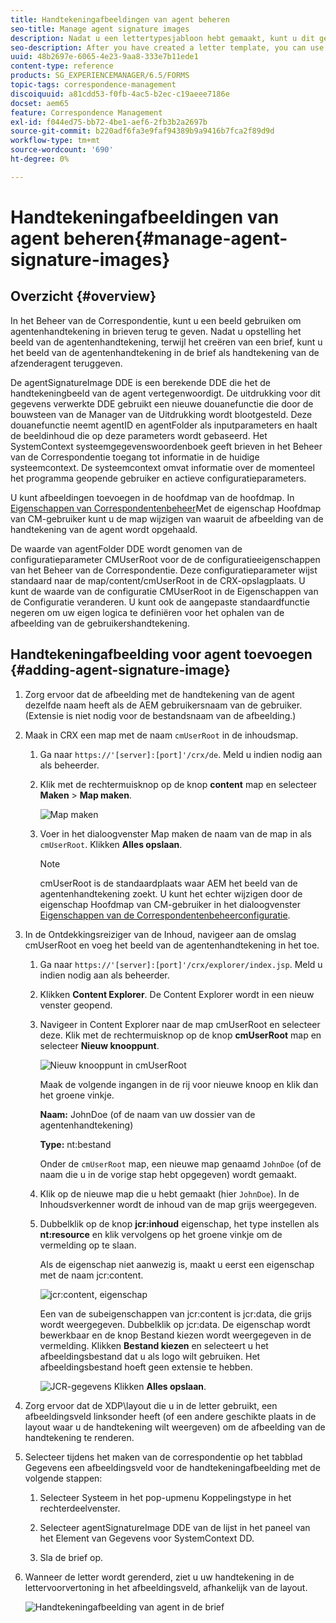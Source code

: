 ```yaml
---
title: Handtekeningafbeeldingen van agent beheren
seo-title: Manage agent signature images
description: Nadat u een lettertypesjabloon hebt gemaakt, kunt u dit gebruiken om correspondentie te maken in AEM Forms door gegevens, inhoud en bijlagen te beheren.
seo-description: After you have created a letter template, you can use it to create correspondence in AEM Forms by managing data, content, and attachments.
uuid: 48b2697e-6065-4e23-9aa8-333e7b11ede1
content-type: reference
products: SG_EXPERIENCEMANAGER/6.5/FORMS
topic-tags: correspondence-management
discoiquuid: a81cdd53-f0fb-4ac5-b2ec-c19aeee7186e
docset: aem65
feature: Correspondence Management
exl-id: f044ed75-bb72-4be1-aef6-2fb3b2a2697b
source-git-commit: b220adf6fa3e9faf94389b9a9416b7fca2f89d9d
workflow-type: tm+mt
source-wordcount: '690'
ht-degree: 0%

---
```


# Handtekeningafbeeldingen van agent beheren{#manage-agent-signature-images}

## Overzicht {#overview}

In het Beheer van de Correspondentie, kunt u een beeld gebruiken om agentenhandtekening in brieven terug te geven. Nadat u opstelling het beeld van de agentenhandtekening, terwijl het creëren van een brief, kunt u het beeld van de agentenhandtekening in de brief als handtekening van de afzenderagent teruggeven.

De agentSignatureImage DDE is een berekende DDE die het de handtekeningbeeld van de agent vertegenwoordigt. De uitdrukking voor dit gegevens verwerkte DDE gebruikt een nieuwe douanefunctie die door de bouwsteen van de Manager van de Uitdrukking wordt blootgesteld. Deze douanefunctie neemt agentID en agentFolder als inputparameters en haalt de beeldinhoud die op deze parameters wordt gebaseerd. Het SystemContext systeemgegevenswoordenboek geeft brieven in het Beheer van de Correspondentie toegang tot informatie in de huidige systeemcontext. De systeemcontext omvat informatie over de momenteel het programma geopende gebruiker en actieve configuratieparameters.

U kunt afbeeldingen toevoegen in de hoofdmap van de hoofdmap. In [Eigenschappen van Correspondentenbeheer](/help/forms/using/cm-configuration-properties.md)Met de eigenschap Hoofdmap van CM-gebruiker kunt u de map wijzigen van waaruit de afbeelding van de handtekening van de agent wordt opgehaald.

De waarde van agentFolder DDE wordt genomen van de configuratieparameter CMUserRoot voor de de configuratieeigenschappen van het Beheer van de Correspondentie. Deze configuratieparameter wijst standaard naar de map/content/cmUserRoot in de CRX-opslagplaats. U kunt de waarde van de configuratie CMUserRoot in de Eigenschappen van de Configuratie veranderen.
U kunt ook de aangepaste standaardfunctie negeren om uw eigen logica te definiëren voor het ophalen van de afbeelding van de gebruikershandtekening.

## Handtekeningafbeelding voor agent toevoegen {#adding-agent-signature-image}

1. Zorg ervoor dat de afbeelding met de handtekening van de agent dezelfde naam heeft als de AEM gebruikersnaam van de gebruiker. (Extensie is niet nodig voor de bestandsnaam van de afbeelding.)
1. Maak in CRX een map met de naam `cmUserRoot` in de inhoudsmap.

   1. Ga naar `https://'[server]:[port]'/crx/de`. Meld u indien nodig aan als beheerder.

   1. Klik met de rechtermuisknop op de knop **content** map en selecteer **Maken** > **Map maken**.

      ![Map maken](assets/1_createnode_cmuserroot.png)

   1. Voer in het dialoogvenster Map maken de naam van de map in als `cmUserRoot`. Klikken **Alles opslaan**.

      >[!NOTE]
      >
      >cmUserRoot is de standaardplaats waar AEM het beeld van de agentenhandtekening zoekt. U kunt het echter wijzigen door de eigenschap Hoofdmap van CM-gebruiker in het dialoogvenster [Eigenschappen van de Correspondentenbeheerconfiguratie](/help/forms/using/cm-configuration-properties.md).

1. In de Ontdekkingsreiziger van de Inhoud, navigeer aan de omslag cmUserRoot en voeg het beeld van de agentenhandtekening in het toe.

   1. Ga naar `https://'[server]:[port]'/crx/explorer/index.jsp`. Meld u indien nodig aan als beheerder.
   1. Klikken **Content Explorer**. De Content Explorer wordt in een nieuw venster geopend.
   1. Navigeer in Content Explorer naar de map cmUserRoot en selecteer deze. Klik met de rechtermuisknop op de knop **cmUserRoot** map en selecteer **Nieuw knooppunt**.

      ![Nieuw knooppunt in cmUserRoot](assets/2_cmuserroot_newnode.png)

      Maak de volgende ingangen in de rij voor nieuwe knoop en klik dan het groene vinkje.

      **Naam:** JohnDoe (of de naam van uw dossier van de agentenhandtekening)

      **Type:** nt:bestand

      Onder de `cmUserRoot` map, een nieuwe map genaamd `JohnDoe` (of de naam die u in de vorige stap hebt opgegeven) wordt gemaakt.

   1. Klik op de nieuwe map die u hebt gemaakt (hier `JohnDoe`). In de Inhoudsverkenner wordt de inhoud van de map grijs weergegeven.

   1. Dubbelklik op de knop **jcr:inhoud** eigenschap, het type instellen als **nt:resource** en klik vervolgens op het groene vinkje om de vermelding op te slaan.

      Als de eigenschap niet aanwezig is, maakt u eerst een eigenschap met de naam jcr:content.

      ![jcr:content, eigenschap](assets/3_jcrcontentntresource.png)

      Een van de subeigenschappen van jcr:content is jcr:data, die grijs wordt weergegeven. Dubbelklik op jcr:data. De eigenschap wordt bewerkbaar en de knop Bestand kiezen wordt weergegeven in de vermelding. Klikken **Bestand kiezen** en selecteert u het afbeeldingsbestand dat u als logo wilt gebruiken. Het afbeeldingsbestand hoeft geen extensie te hebben.

      ![JCR-gegevens](assets/5_jcrdata.png)
   Klikken **Alles opslaan**.

1. Zorg ervoor dat de XDP\layout die u in de letter gebruikt, een afbeeldingsveld linksonder heeft (of een andere geschikte plaats in de layout waar u de handtekening wilt weergeven) om de afbeelding van de handtekening te renderen.
1. Selecteer tijdens het maken van de correspondentie op het tabblad Gegevens een afbeeldingsveld voor de handtekeningafbeelding met de volgende stappen:

   1. Selecteer Systeem in het pop-upmenu Koppelingstype in het rechterdeelvenster.

   1. Selecteer agentSignatureImage DDE van de lijst in het paneel van het Element van Gegevens voor SystemContext DD.

   1. Sla de brief op.

1. Wanneer de letter wordt gerenderd, ziet u uw handtekening in de lettervoorvertoning in het afbeeldingsveld, afhankelijk van de layout.

   ![Handtekeningafbeelding van agent in de brief](assets/letterwithsignature.png)
